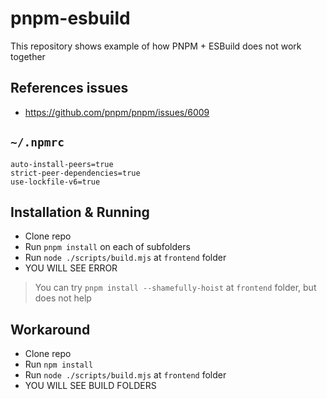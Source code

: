 # pnpm-esbuild

This repository shows example of how PNPM + ESBuild does not work together

## References issues

- https://github.com/pnpm/pnpm/issues/6009

## `~/.npmrc`

```
auto-install-peers=true
strict-peer-dependencies=true
use-lockfile-v6=true
```

## Installation & Running

- Clone repo
- Run `pnpm install` on each of subfolders
- Run `node ./scripts/build.mjs` at `frontend` folder
- YOU WILL SEE ERROR

> You can try `pnpm install --shamefully-hoist` at `frontend` folder, but does not help

## Workaround

- Clone repo
- Run `npm install`
- Run `node ./scripts/build.mjs` at `frontend` folder
- YOU WILL SEE BUILD FOLDERS
